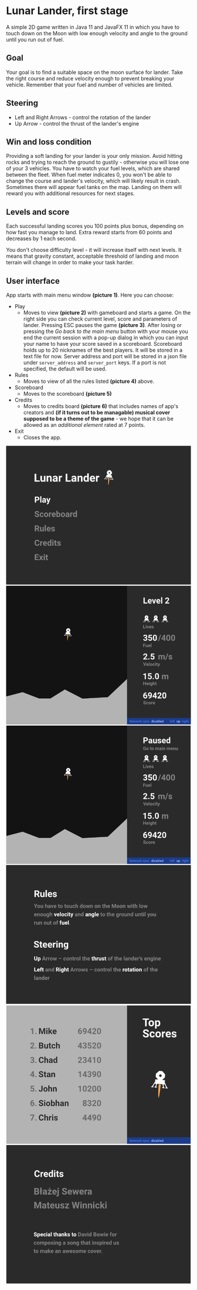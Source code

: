 # Lunar Lander, first stage

A simple 2D game written in Java 11 and JavaFX 11 in which you
have to touch down on the Moon with low enough velocity and
angle to the ground until you run out of fuel.


## Goal

Your goal is to find a suitable space on the moon surface for lander.
Take the right course and reduce velocity enough to prevent breaking your
vehicle. Remember that your fuel and number of vehicles are limited.


## Steering

- Left and Right Arrows - control the rotation of the lander
- Up Arrow - control the thrust of the lander's engine


## Win and loss condition

Providing a soft landing for your lander is your only mission. Avoid hitting
rocks and trying to reach the ground to gustily - otherwise you will lose one
of your 3 vehicles. You have to watch your fuel levels, which are shared
between the fleet. When fuel meter indicates 0, you won't be able to change
the course and lander's velocity, which will likely result in crash.
Sometimes there will appear fuel tanks on the map. Landing on them will reward 
you with additional resources for next stages.


## Levels and score

Each successful landing scores you 100 points plus bonus, depending on how
fast you manage to land. Extra reward starts from 60 points and decreases by 1
each second. 

You don't choose difficulty level - it will increase itself with next levels.
It means that gravity constant, acceptable threshold of landing and moon
terrain will change in order to make your task harder. 


## User interface

App starts with main menu window **(picture 1)**. Here you can choose:

- Play
  * Moves to view **(picture 2)** with gameboard and starts a game. On the
    right side you can check current level, score and parameters of lander.
    Pressing ESC pauses the game **(picture 3)**. After losing or pressing
    the *Go back to the main menu* button with your mouse you end the
    current session with a pop-up dialog in which you can input your name to
    have your score saved in a scoreboard. Scoreboard holds up to 20 nicknames
    of the best players. It will be stored in a text file for now. Server address 
    and port will be stored in a json file under `server_address` and `server_port` keys.
    If a port is not specified, the default will be used.
- Rules
  * Moves to view of all the rules listed **(picture 4)** above.
- Scoreboard
  * Moves to the scoreboard **(picture 5)**
- Credits
  * Moves to credits board **(picture 6)** that includes names of app's
    creators and **(if it turns out to be managable) musical cover supposed
    to be a theme of the game** - we hope that it can be allowed as an
    *additional element* rated at 7 points.
- Exit
  * Closes the app.

![Start](gui_mockup/start.png)
![In game](gui_mockup/in_game.png)
![Paused](gui_mockup/paused.png)
![Rules](gui_mockup/rules.png)
![Scoreboard](gui_mockup/scoreboard.png)
![Credits](gui_mockup/credits.png)
